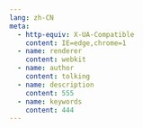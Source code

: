 ```yaml
---
lang: zh-CN
meta:
  - http-equiv: X-UA-Compatible
    content: IE=edge,chrome=1
  - name: renderer
    content: webkit
  - name: author
    content: tolking
  - name: description
    content: 555
  - name: keywords
    content: 444
---
```

